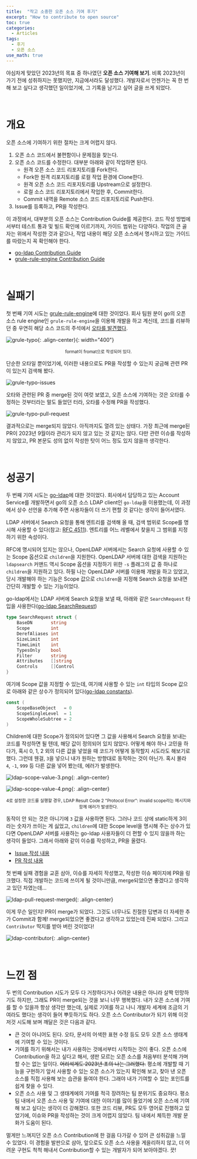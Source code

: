 ```yaml
---
title:  "작고 소중한 오픈 소스 기여 후기"
excerpt: "How to contribute to open source"
toc: true
categories:
  - Articles
tags:
  - 후기
  - 오픈 소스
use_math: true
---
```


야심차게 맞았던 2023년의 목표 중 하나였던 **오픈 소스 기여해 보기**. 비록 2023년이 가기 전에 성취하지는 못했지만, 지금에서라도 달성했다. 개발자로서 언젠가는 꼭 한 번 해 보고 싶다고 생각했던 일이었기에, 그 기록을 남기고 싶어 글을 쓰게 되었다.

<br>

# 개요

오픈 소스에 기여하기 위한 절차는 크게 어렵지 않다.

1. 오픈 소스 코드에서 불편함이나 문제점을 찾는다.
2. 오픈 소스 코드를 수정한다. 대부분 아래와 같이 작업하면 된다.
   - 원격 오픈 소스 코드 리포지토리를 Fork한다.
   - Fork한 원격 리포지토리를 로컬 작업 환경에 Clone한다.
   - 원격 오픈 소스 코드 리포지토리를 Upstream으로 설정한다.
   - 로컬 소스 코드 리포지토리에서 작업한 후, Commit한다.
   - Commit 내역을 Remote 소스 코드 리포지토리로 Push한다.
3. Issue를 등록하고, PR을 작성한다.

이 과정에서, 대부분의 오픈 소스는 Contribution Guide를 제공한다. 코드 작성 방법에서부터 테스트 통과 및 빌드 확인에 이르기까지, 가이드 범위는 다양하다. 작업의 큰 골자는 위에서 작성한 것과 같으나, 작업 내용이 해당 오픈 소스에서 명시하고 있는 가이드를 따랐는지 꼭 확인해야 한다.

- [go-ldap Contribution Guide](https://github.com/go-ldap/ldap?tab=readme-ov-file#contributing)
- [grule-rule-engine Contribution Guide](https://github.com/hyperjumptech/grule-rule-engine/blob/master/CONTRIBUTING.md)

<br>

# 실패기

첫 번째 기여 시도는 [grule-rule-engine](https://github.com/hyperjumptech/grule-rule-engine)에 대한 것이었다. 회사 팀원 분이 go의 오픈 소스 rule engine인 `grule-rule-engine`을 이용해 개발을 하고 계신데, 코드를 리뷰하던 중 우연히 해당 소스 코드의 주석에서 [오타를 발견했다](https://github.com/hyperjumptech/grule-rule-engine/blob/master/pkg/JsonResource.go#L35).

![grule-typo]({{site.url}}/assets/images/grule-typo.png){: .align-center}{: width="400"}

<center><sup>format이 fromat으로 작성되어 있다.</sup></center>

단순한 오타일 뿐이었기에, 이러한 내용으로도 PR을 작성할 수 있는지 궁금해 관련 PR이 있는지 검색해 봤다.

![grule-typo-issues]({{site.url}}/assets/images/grule-typo-issues.png)

오타와 관련된 PR 중 merge된 것이 여럿 보였고, 오픈 소스에 기여하는 것은 오타를 수정하는 것부터라는 말도 들었던 터라, 오타를 수정해 PR을 작성했다. 

![grule-typo-pull-request]({{site.url}}/assets/images/grule-typo-pull-request.png)

결과적으로는 merge되지 않았다. 아직까지도 열려 있는 상태다. 가장 최근에 merge된 PR이 2023년 9월이라 관리가 되지 않고 있는 것 같지는 않다. 다만 관련 이슈를 작성하지 않았고, PR 본문도 성의 없이 작성한 탓이 어느 정도 있지 않을까 생각한다.



<br>

# 성공기

두 번째 기여 시도는 [go-ldap](https://github.com/go-ldap/ldap)에 대한 것이었다. 회사에서 담당하고 있는 Account Service를 개발하면서 go의 오픈 소스 LDAP client인 `go-ldap`을 이용했는데, 이 과정에서 상수 선언을 추가해 주면 사용자들이 더 쓰기 편할 것 같다는 생각이 들어서였다.

 LDAP 서버에서 Search 요청을 통해 엔트리를 검색해 올 때, 검색 범위로 Scope를 명시해 사용할 수 있다(참고: [RFC 4511](https://github.com/go-ldap/ldap)). 엔트리를 어느 레벨에서 찾을지 그 범위를 지정하기 위한 속성이다. 

 RFC에 명시되어 있지는 않으나, OpenLDAP 서버에서는 Search 요청에 사용할 수 있는 Scope 옵션으로 `children`을 지원한다. OpenLDAP 서버에 대한 검색을 지원하는 `ldapsearch` 커맨드 역시 Scope 옵션을 지정하기 위한 `-s` 플래그의 값 중 하나로 `children`을 지원하고 있다. 하필 나는 OpenLDAP 서버를 이용해 개발을 하고 있었고, 당시 개발해야 하는 기능은 Scope 값으로 `children`을 지정해 Search 요청을 보내면 간단히 개발할 수 있는 기능이었다.

 go-ldap에서는 LDAP 서버에 Search 요청을 보낼 때, 아래와 같은 `SearchRequest` 타입을 사용한다([go-ldap SearchRequest](https://pkg.go.dev/github.com/go-ldap/ldap/v3#SearchRequest))

```go
type SearchRequest struct {
	BaseDN       string
	Scope        int
	DerefAliases int
	SizeLimit    int
	TimeLimit    int
	TypesOnly    bool
	Filter       string
	Attributes   []string
	Controls     []Control
}
```

여기에 Scope 값을 지정할 수 있는데, 여기에 사용할 수 있는 `int` 타입의 Scope 값으로 아래와 같은 상수가 정의되어 있다([go-ldap constants](https://pkg.go.dev/github.com/go-ldap/ldap/v3#pkg-constants)).

```go
const (
	ScopeBaseObject   = 0
	ScopeSingleLevel  = 1
	ScopeWholeSubtree = 2
)
```

Children에 대한 Scope가 정의되어 있다면 그 값을 사용해서 Search 요청을 보내는 코드를 작성하면 될 텐데, 해당 값이 정의되어 있지 않았다. 어떻게 해야 하나 고민을 하다가, 혹시 0, 1, 2 외의 다른 값을 넣었을 때 코드가 어떻게 동작할지 시도라도 해보기로 했다. 그런데 웬걸, `3`을 넣으니 내가 원하는 방향대로 동작하는 것이 아닌가. 혹시 몰라 `4`, `-1`, `999` 등 다른 값을 넣어 봤는데, 에러가 발생한다.

![ldap-scope-value-3.png]({{site.url}}/assets/images/ldap-scope-value-3.png){: .align-center}

![ldap-scope-value-4.png]({{site.url}}/assets/images/ldap-scope-value-4.png){: .align-center}

<center><sup>4로 설정한 코드를 실행할 경우, LDAP Result Code 2 "Protocol Error": invalid scope라는 메시지와 함께 에러가 발생한다.</sup></center>

동작이 안 되는 것은 아니기에 `3` 값을 사용하면 된다. 그러나 코드 상에 static하게 3이라는 숫자가 쓰이는 게 싫었고, `children`에 대한 Scope level을 명시해 주는 상수가 있다면 OpenLDAP 서버를 사용하는 go-ldap 사용자들이 더 편할 수 있지 않을까 하는 생각이 들었다. 그래서 아래와 같이 이슈를 작성하고, PR을 올렸다.

- [Issue 작성 내용](https://github.com/go-ldap/ldap/issues/481)
- [PR 작성 내용](https://github.com/go-ldap/ldap/pull/480)

첫 번째 실패 경험을 교훈 삼아, 이슈를 자세히 작성했고, 작성한 이슈 페이지에 PR을 링크했다. 직접 개발하는 코드에 쓰이게 될 것이니만큼, merge되었으면 좋겠다고 생각하고 있던 차였는데...

![ldap-pull-request-merged]({{site.url}}/assets/images/ldap-pull-request-merged.png){: .align-center}

이게 무슨 일인지! PR이 merge가 되었다. 그것도 너무나도 친절한 답변과 더 자세한 추가 Commit과 함께! merge되었으면 좋겠다고 생각하고 있었는데 진짜 되었다. 그리고 `Contributor` 딱지를 받아 버린 것이었다!

![ldap-contributor]({{site.url}}/assets/images/ldap-contributor.png){: .align-center}





<br>



# 느낀 점



 두 번의 Contribution 시도가 모두 다 거창하다거나 어려운 내용은 아니라 살짝 민망하기도 하지만, 그래도 PR이 merge되는 것을 보니 너무 행복했다. 내가 오픈 소스에 기여를 할 수 있을까 항상 생각만 했는데, 실제로 기여를 하고 나니 개발자 세계에 조금의 기여라도 했다는 생각이 들어 뿌듯하기도 하다. 오픈 소스 Contributor가 되기 위해 이것 저것 시도해 보며 깨달은 것은 다음과 같다.

- 큰 것이 아니어도 된다. 오타, 문서의 어색한 표현 수정 등도 모두 오픈 소스 생태계에 기여할 수 있는 것이다.
- 기여를 하기 위해서는 내가 사용하는 것에서부터 시작하는 것이 좋다. 오픈 소스에 Contribution을 하고 싶다고 해서, 생판 모르는 오픈 소스를 처음부터 분석해 가며 할 수는 없는 일이다. ~~어리석게도 2023년 초의 나는 그러했다.~~ 평소에 개발할 때 기능을 구현하기 앞서 사용할 수 있는 오픈 소스가 있는지 확인해 보고, 찾아 낸 오픈 소스를 직접 사용해 보는 습관을 들여야 한다. 그래야 내가 기여할 수 있는 포인트를 쉽게 찾을 수 있다.
- 오픈 소스 사용 및 그 생태계에의 기여를 적극 장려하는 팀 분위기도 중요하다. 평소 팀 내에서 오픈 소스 사용 및 기여에 대한 이야기를 많이 들었기에 오픈 소스에 기여해 보고 싶다는 생각이 더 강해졌다. 또한 코드 리뷰, PR도 모두 영어로 진행하고 있었기에, 이슈와 PR을 작성하는 것이 크게 어렵지 않았다. 팀 내에서 체득한 개발 문화가 도움이 된다.



멀게만 느껴지던 오픈 소스 Contribution에 한 걸음 다가갈 수 있어 큰 성취감을 느낄 수 있었다. 이 경험을 발판으로 삼아, 앞으로도 오픈 소스 사용을 게을리하지 않고, 더 어려운 구현도 척척 해내서 Contribution할 수 있는 개발자가 되어 보아야겠다. 끗! 

